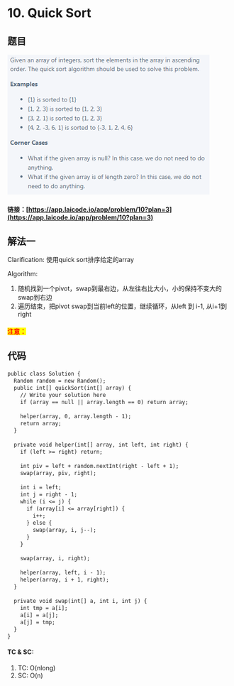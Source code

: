 # 10. Quick Sort

## 题目

![](<../.gitbook/assets/image (103).png>)

#### 链接：[https://app.laicode.io/app/problem/10?plan=3](https://app.laicode.io/app/problem/10?plan=3)

## 解法一

Clarification: 使用quick sort排序给定的array

Algorithm:&#x20;

1. 随机找到一个pivot，swap到最右边，从左往右比大小，小的保持不变大的swap到右边
2. 遍历结束，把pivot swap到当前left的位置，继续循环，从left 到 i-1, 从i+1到right

#### <mark style="color:red;">注意：</mark>

## 代码

```
public class Solution {
  Random random = new Random();
  public int[] quickSort(int[] array) {
    // Write your solution here
    if (array == null || array.length == 0) return array;

    helper(array, 0, array.length - 1);
    return array;
  }

  private void helper(int[] array, int left, int right) {
    if (left >= right) return;

    int piv = left + random.nextInt(right - left + 1);
    swap(array, piv, right);

    int i = left;
    int j = right - 1;
    while (i <= j) {
      if (array[i] <= array[right]) {
        i++;
      } else {
        swap(array, i, j--);
      }
    }

    swap(array, i, right);

    helper(array, left, i - 1);
    helper(array, i + 1, right);
  }

  private void swap(int[] a, int i, int j) {
    int tmp = a[i];
    a[i] = a[j];
    a[j] = tmp;
  }
}
```

#### TC & SC:&#x20;

1. TC: O(nlong)
2. SC: O(n)

